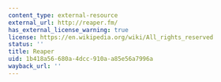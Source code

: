 ```yaml
---
content_type: external-resource
external_url: http://reaper.fm/
has_external_license_warning: true
license: https://en.wikipedia.org/wiki/All_rights_reserved
status: ''
title: Reaper
uid: 1b418a56-680a-4dcc-910a-a85e56a7996a
wayback_url: ''
---
```

